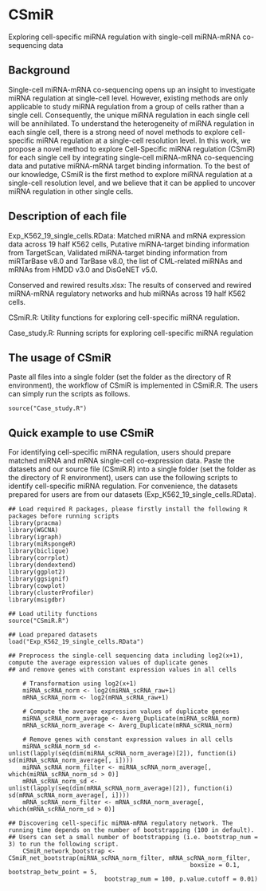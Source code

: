 # CSmiR
Exploring cell-specific miRNA regulation with single-cell miRNA-mRNA co-sequencing data

## Background
Single-cell miRNA-mRNA co-sequencing opens up an insight to investigate miRNA regulation at single-cell level. However, existing methods are only applicable to study miRNA regulation from a group of cells rather than a single cell. Consequently, the unique miRNA regulation in each single cell will be annihilated. To understand the heterogeneity of miRNA regulation in each single cell, there is a strong need of novel methods to explore cell-specific miRNA regulation at a single-cell resolution level. In this work, we propose a novel method to explore Cell-Specific miRNA regulation (CSmiR) for each single cell by integrating single-cell miRNA-mRNA co-sequencing data and putative miRNA-mRNA target binding information. To the best of our knowledge, CSmiR is the first method to explore miRNA regulation at a single-cell resolution level, and we believe that it can be applied to uncover miRNA regulation in other single cells.

## Description of each file
Exp_K562_19_single_cells.RData: Matched miRNA and mRNA expression data across 19 half K562 cells, Putative miRNA-target binding information from TargetScan, Validated miRNA-target binding information from miRTarBase v8.0 and TarBase v8.0, the list of CML-related miRNAs and mRNAs from HMDD v3.0 and DisGeNET v5.0.

Conserved and rewired results.xlsx: The results of conserved and rewired miRNA-mRNA regulatory networks and hub miRNAs across 19 half K562 cells.

CSmiR.R: Utility functions for exploring cell-specific miRNA regulation.

Case_study.R: Running scripts for exploring cell-specific miRNA regulation

## The usage of CSmiR
Paste all files into a single folder (set the folder as the directory of R environment), the workflow of CSmiR is implemented in CSmiR.R. The users can simply run the scripts as follows.

```{r echo=FALSE, results='hide', message=FALSE}
source("Case_study.R")
```
## Quick example to use CSmiR
For identifying cell-specific miRNA regulation, users should prepare matched miRNA and mRNA single-cell co-expression data. Paste the datasets and our source file (CSmiR.R) into a single folder (set the folder as the directory of R environment), users can use the following scripts to identify cell-specific miRNA regulation. For convenience, the datasets prepared for users are from our datasets (Exp_K562_19_single_cells.RData).

```{r echo=FALSE, results='hide', message=FALSE}
## Load required R packages, please firstly install the following R packages before running scripts
library(pracma)
library(WGCNA)
library(igraph)
library(miRspongeR)
library(biclique)
library(corrplot)
library(dendextend)
library(ggplot2)
library(ggsignif)
library(cowplot)
library(clusterProfiler)
library(msigdbr)

## Load utility functions
source("CSmiR.R")

## Load prepared datasets
load("Exp_K562_19_single_cells.RData")

## Preprocess the single-cell sequencing data including log2(x+1), compute the average expression values of duplicate genes
## and remove genes with constant expression values in all cells

    # Transformation using log2(x+1)
    miRNA_scRNA_norm <- log2(miRNA_scRNA_raw+1)
    mRNA_scRNA_norm <- log2(mRNA_scRNA_raw+1)

    # Compute the average expression values of duplicate genes
    miRNA_scRNA_norm_average <- Averg_Duplicate(miRNA_scRNA_norm)
    mRNA_scRNA_norm_average <- Averg_Duplicate(mRNA_scRNA_norm)

    # Remove genes with constant expression values in all cells
    miRNA_scRNA_norm_sd <- unlist(lapply(seq(dim(miRNA_scRNA_norm_average)[2]), function(i) sd(miRNA_scRNA_norm_average[, i])))
    miRNA_scRNA_norm_filter <- miRNA_scRNA_norm_average[, which(miRNA_scRNA_norm_sd > 0)]
    mRNA_scRNA_norm_sd <- unlist(lapply(seq(dim(mRNA_scRNA_norm_average)[2]), function(i) sd(mRNA_scRNA_norm_average[, i])))
    mRNA_scRNA_norm_filter <- mRNA_scRNA_norm_average[, which(mRNA_scRNA_norm_sd > 0)]

## Discovering cell-specific miRNA-mRNA regulatory network. The running time depends on the number of bootstrapping (100 in default).
## Users can set a small number of bootstrapping (i.e. bootstrap_num = 3) to run the following script.
    CSmiR_network_bootstrap <- CSmiR_net_bootstrap(miRNA_scRNA_norm_filter, mRNA_scRNA_norm_filter, 
                                                   boxsize = 0.1, bootstrap_betw_point = 5, 
						   bootstrap_num = 100, p.value.cutoff = 0.01)
```




